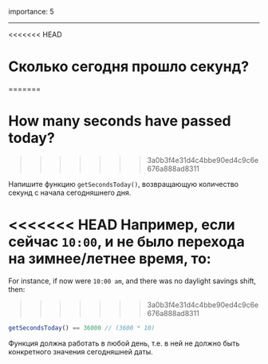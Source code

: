 importance: 5

---

<<<<<<< HEAD
# Сколько сегодня прошло секунд?
=======
# How many seconds have passed today?
>>>>>>> 3a0b3f4e31d4c4bbe90ed4c9c6e676a888ad8311

Напишите функцию `getSecondsToday()`, возвращающую количество секунд с начала сегодняшнего дня.

<<<<<<< HEAD
Например, если сейчас `10:00`, и не было перехода на зимнее/летнее время, то:
=======
For instance, if now were `10:00 am`, and there was no daylight savings shift, then:
>>>>>>> 3a0b3f4e31d4c4bbe90ed4c9c6e676a888ad8311

```js
getSecondsToday() == 36000 // (3600 * 10)
```

Функция должна работать в любой день, т.е. в ней не должно быть конкретного значения сегодняшней даты.
